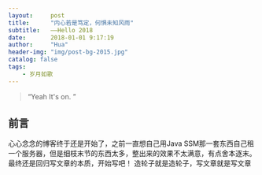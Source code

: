 ```yaml
---
layout:     post
title:      "内心若是笃定，何惧未知风雨"
subtitle:   ——Hello 2018
date:       2018-01-01 9:17:19
author:     "Hua"
header-img: "img/post-bg-2015.jpg"
catalog: false
tags:
    - 岁月如歌
---
```


> “Yeah It's on. ”


## 前言
心心念念的博客终于还是开始了，之前一直想自己用Java SSM那一套东西自己租一个服务器，但是细枝末节的东西太多，整出来的效果不太满意，有点舍本逐末。
最终还是回归写文章的本质，开始写吧！
造轮子就是造轮子，写文章就是写文章
